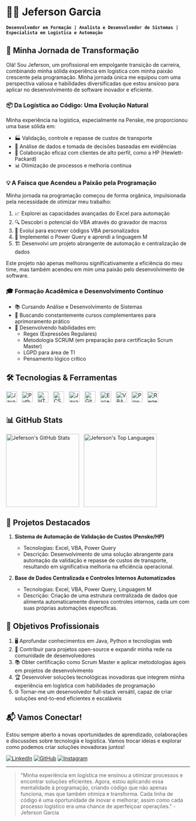 # 👨‍💻 Jeferson Garcia

**`Desenvolvedor em Formação | Analista e Desenvolvedor de Sistemas | Especialista em Logística e Automação`**

## 🚀 Minha Jornada de Transformação

Olá! Sou Jeferson, um profissional em empolgante transição de carreira, combinando minha sólida experiência em logística com minha paixão crescente pela programação. Minha jornada única me equipou com uma perspectiva valiosa e habilidades diversificadas que estou ansioso para aplicar no desenvolvimento de software inovador e eficiente.

### 📦 Da Logística ao Código: Uma Evolução Natural

Minha experiência na logística, especialmente na Penske, me proporcionou uma base sólida em:

- 🏭 Validação, controle e repasse de custos de transporte
- 🧠 Análise de dados e tomada de decisões baseadas em evidências
- 🤝 Colaboração eficaz com clientes de alto perfil, como a HP (Hewlett-Packard)
- 📊 Otimização de processos e melhoria contínua

### 💡 A Faísca que Acendeu a Paixão pela Programação

Minha jornada na programação começou de forma orgânica, impulsionada pela necessidade de otimizar meu trabalho:

1. 📈 Explorei as capacidades avançadas do Excel para automação
2. 🔍 Descobri o potencial do VBA através do gravador de macros
3. 🚀 Evoluí para escrever códigos VBA personalizados
4. 🔄 Implementei o Power Query e aprendi a linguagem M
5. 🏗️ Desenvolvi um projeto abrangente de automação e centralização de dados

Este projeto não apenas melhorou significativamente a eficiência do meu time, mas também acendeu em mim uma paixão pelo desenvolvimento de software.

### 🎓 Formação Acadêmica e Desenvolvimento Contínuo

- 📚 Cursando Análise e Desenvolvimento de Sistemas
- 🏅 Buscando constantemente cursos complementares para aprimoramento prático
- 🧠 Desenvolvendo habilidades em:
  - Regex (Expressões Regulares)
  - Metodologia SCRUM (em preparação para certificação Scrum Master)
  - LGPD para área de TI
  - Pensamento lógico crítico

## 🛠️ Tecnologias & Ferramentas

<img align="left" alt="Java" title="Java" width="30px" style="padding-right:10px;" src="https://cdn.jsdelivr.net/gh/devicons/devicon/icons/java/java-original.svg"/>
<img align="left" alt="Python" title="Python" width="30px" style="padding-right:10px;" src="https://cdn.jsdelivr.net/gh/devicons/devicon/icons/python/python-original.svg"/>
<img align="left" alt="HTML" title="HTML" width="30px" style="padding-right:10px;" src="https://cdn.jsdelivr.net/gh/devicons/devicon/icons/html5/html5-original.svg"/>
<img align="left" alt="CSS" title="CSS" width="30px" style="padding-right:10px;" src="https://cdn.jsdelivr.net/gh/devicons/devicon/icons/css3/css3-original.svg"/>
<img align="left" alt="JavaScript" title="JavaScript" width="30px" style="padding-right:10px;" src="https://cdn.jsdelivr.net/gh/devicons/devicon/icons/javascript/javascript-original.svg"/>
<img align="left" alt="Git" title="Git" width="30px" style="padding-right:10px;" src="https://cdn.jsdelivr.net/gh/devicons/devicon/icons/git/git-original.svg"/>
<img align="left" alt="Excel" title="Excel" width="30px" style="padding-right:10px;" src="https://cdn.jsdelivr.net/gh/devicons/devicon/icons/microsoftsqlserver/microsoftsqlserver-plain.svg"/>
<img align="left" alt="VBA" title="VBA" width="30px" style="padding-right:10px;" src="https://cdn.jsdelivr.net/gh/devicons/devicon/icons/visualstudio/visualstudio-plain.svg"/>
<img align="left" alt="Power Query" title="Power Query" width="30px" style="padding-right:10px;" src="https://fonts.gstatic.com/s/i/materialicons/table_chart/v12/24px.svg"/>
<img align="left" alt="Regex" title="Regex" width="30px" style="padding-right:10px;" src="https://fonts.gstatic.com/s/i/materialicons/search/v11/24px.svg"/>

<br/>
<br/>

## 📊 GitHub Stats

<p>
  <img align="left" alt="Jeferson's GitHub Stats" height="200px" style="padding-right:10px;" src="https://github-readme-stats.vercel.app/api?username=Garcia02&show_icons=true&theme=tokyonight&include_all_commits=true&locale=pt-br"/>
  <img align="left" alt="Jeferson's Top Languages" height="200px" src="https://github-readme-stats.vercel.app/api/top-langs/?username=Garcia02&theme=tokyonight&layout=compact&custom_title=Tecnologias%20Mais%20Usadas&langs_count=6"/>
</p>

<br clear="both"/>

## 🚀 Projetos Destacados

1. **Sistema de Automação de Validação de Custos (Penske/HP)**
   - Tecnologias: Excel, VBA, Power Query
   - Descrição: Desenvolvimento de uma solução abrangente para automação da validação e repasse de custos de transporte, resultando em significativa melhoria na eficiência operacional.

2. **Base de Dados Centralizada e Controles Internos Automatizados**
   - Tecnologias: Excel, VBA, Power Query, Linguagem M
   - Descrição: Criação de uma estrutura centralizada de dados que alimenta automaticamente diversos controles internos, cada um com suas próprias automações específicas.

## 🌟 Objetivos Profissionais

1. 🖥️ Aprofundar conhecimentos em Java, Python e tecnologias web
2. 🤝 Contribuir para projetos open-source e expandir minha rede na comunidade de desenvolvedores
3. 📚 Obter certificação como Scrum Master e aplicar metodologias ágeis em projetos de desenvolvimento
4. 🏆 Desenvolver soluções tecnológicas inovadoras que integrem minha experiência em logística com habilidades de programação
5. 🌐 Tornar-me um desenvolvedor full-stack versátil, capaz de criar soluções end-to-end eficientes e escaláveis

## 📬 Vamos Conectar!

Estou sempre aberto a novas oportunidades de aprendizado, colaborações e discussões sobre tecnologia e logística. Vamos trocar ideias e explorar como podemos criar soluções inovadoras juntos!

[![LinkedIn](https://img.shields.io/badge/LinkedIn-0077B5?style=for-the-badge&logo=linkedin&logoColor=white)](https://www.linkedin.com/in/jeferson-garcia-315270b0)
[![GitHub](https://img.shields.io/badge/GitHub-100000?style=for-the-badge&logo=github&logoColor=white)](https://github.com/Garcia02)
[![Instagram](https://img.shields.io/badge/Instagram-E4405F?style=for-the-badge&logo=instagram&logoColor=white)](https://www.instagram.com/jefersongarcia.l/)

---

> "Minha experiência em logística me ensinou a otimizar processos e encontrar soluções eficientes. Agora, estou aplicando essa mentalidade à programação, criando código que não apenas funciona, mas que também otimiza e transforma. Cada linha de código é uma oportunidade de inovar e melhorar, assim como cada processo logístico era uma chance de aperfeiçoar operações." - Jeferson Garcia
